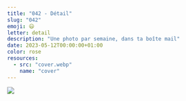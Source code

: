 ```yaml
---
title: "042 - Détail"
slug: "042"
emoji: 😃
letter: detail
description: "Une photo par semaine, dans ta boîte mail"
date: 2023-05-12T00:00:00+01:00
color: rose
resources:
  - src: "cover.webp"
    name: "cover"
---
```

![](cover)
